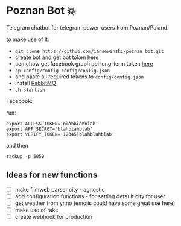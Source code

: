 # Poznan Bot 💥

Telegram chatbot for telegram power-users from Poznan/Poland.

to make use of it:

- ```git clone https://github.com/iansowinski/poznan_bot.git```
- create bot and get bot token [here](http://telegram.me/BotFather)
- somehow get facebook graph api long-term token [here](developers.facebook.com)
- ```cp config/config config/config.json```
- and paste all required tokens to  ```config/config.json```
- install [RabbitMQ](rabbitmq.com)
- ```sh start.sh```

Facebook:

run:

```
export ACCESS_TOKEN='blahblahblab'
export APP_SECRET='blahblahblab'
export VERIFY_TOKEN='12345|blahblahblab'
```

and then 

```rackup -p 5050```

## Ideas for new functions
  
  - [ ] make filmweb parser city - agnostic
  - [ ] add configuration functions - for setting default city for user
  - [ ] get weather from yr.no (emojis could have some great use here)
  - [ ] make use of rake
  - [ ] create webhook for production